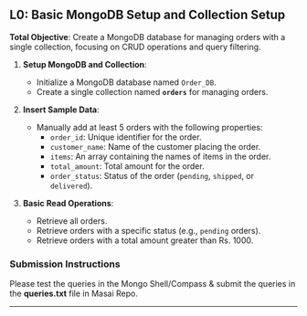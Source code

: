 ## **L0: Basic MongoDB Setup and Collection Setup**

**Total Objective**: Create a MongoDB database for managing orders with a single collection, focusing on CRUD operations and query filtering.

1. **Setup MongoDB and Collection**:

   - Initialize a MongoDB database named `Order_DB`.
   - Create a single collection named **`orders`** for managing orders.

2. **Insert Sample Data**:

   - Manually add at least 5 orders with the following properties:
     - `order_id`: Unique identifier for the order.
     - `customer_name`: Name of the customer placing the order.
     - `items`: An array containing the names of items in the order.
     - `total_amount`: Total amount for the order.
     - `order_status`: Status of the order (`pending`, `shipped`, or `delivered`).

3. **Basic Read Operations**:
   - Retrieve all orders.
   - Retrieve orders with a specific status (e.g., `pending` orders).
   - Retrieve orders with a total amount greater than Rs. 1000.

### **Submission Instructions**

Please test the queries in the Mongo Shell/Compass & submit the queries in the **queries.txt** file in Masai Repo.

---
